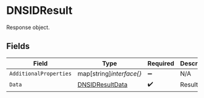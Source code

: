 # DNSIDResult

Response object.


## Fields

| Field                                                     | Type                                                      | Required                                                  | Description                                               |
| --------------------------------------------------------- | --------------------------------------------------------- | --------------------------------------------------------- | --------------------------------------------------------- |
| `AdditionalProperties`                                    | map[string]*interface{}*                                  | :heavy_minus_sign:                                        | N/A                                                       |
| `Data`                                                    | [DNSIDResultData](../../models/shared/dnsidresultdata.md) | :heavy_check_mark:                                        | Result data.                                              |